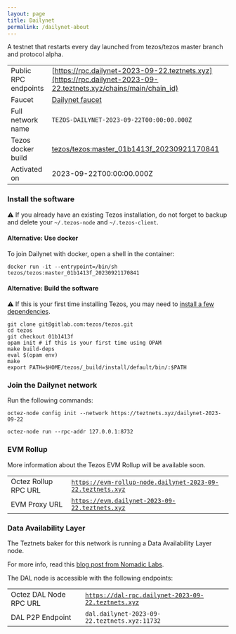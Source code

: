 ```yaml
---
layout: page
title: Dailynet
permalink: /dailynet-about
---
```


A testnet that restarts every day launched from tezos/tezos master branch and protocol alpha.

| | |
|-------|---------------------|
| Public RPC endpoints | [https://rpc.dailynet-2023-09-22.teztnets.xyz](https://rpc.dailynet-2023-09-22.teztnets.xyz/chains/main/chain_id)<br/> |
| Faucet | [Dailynet faucet](https://faucet.dailynet-2023-09-22.teztnets.xyz) |
| Full network name | `TEZOS-DAILYNET-2023-09-22T00:00:00.000Z` |
| Tezos docker build | [tezos/tezos:master_01b1413f_20230921170841](https://hub.docker.com/r/tezos/tezos/tags?page=1&ordering=last_updated&name=master_01b1413f_20230921170841) |
| Activated on | 2023-09-22T00:00:00.000Z |





### Install the software

⚠️  If you already have an existing Tezos installation, do not forget to backup and delete your `~/.tezos-node` and `~/.tezos-client`.



#### Alternative: Use docker

To join Dailynet with docker, open a shell in the container:

```
docker run -it --entrypoint=/bin/sh tezos/tezos:master_01b1413f_20230921170841
```

#### Alternative: Build the software

⚠️  If this is your first time installing Tezos, you may need to [install a few dependencies](https://tezos.gitlab.io/introduction/howtoget.html#setting-up-the-development-environment-from-scratch).

```
git clone git@gitlab.com:tezos/tezos.git
cd tezos
git checkout 01b1413f
opam init # if this is your first time using OPAM
make build-deps
eval $(opam env)
make
export PATH=$HOME/tezos/_build/install/default/bin/:$PATH
```

### Join the Dailynet network

Run the following commands:

```
octez-node config init --network https://teztnets.xyz/dailynet-2023-09-22

octez-node run --rpc-addr 127.0.0.1:8732
```


### EVM Rollup

More information about the Tezos EVM Rollup will be available soon.

| | |
|-------|---------------------|
| Octez Rollup RPC URL | [`https://evm-rollup-node.dailynet-2023-09-22.teztnets.xyz`](https://evm-rollup-node.dailynet-2023-09-22.teztnets.xyz/global/block/head) |
| EVM Proxy URL | [`https://evm.dailynet-2023-09-22.teztnets.xyz`](https://evm.dailynet-2023-09-22.teztnets.xyz) |




### Data Availability Layer

The Teztnets baker for this network is running a Data Availability Layer node.

For more info, read this [blog post from Nomadic Labs](https://research-development.nomadic-labs.com/data-availability-layer-tezos.html).

The DAL node is accessible with the following endpoints:

| | |
|-------|---------------------|
| Octez DAL Node RPC URL | [`https://dal-rpc.dailynet-2023-09-22.teztnets.xyz`](https://dal-rpc.dailynet-2023-09-22.teztnets.xyz) |
| DAL P2P Endpoint | `dal.dailynet-2023-09-22.teztnets.xyz:11732` |




